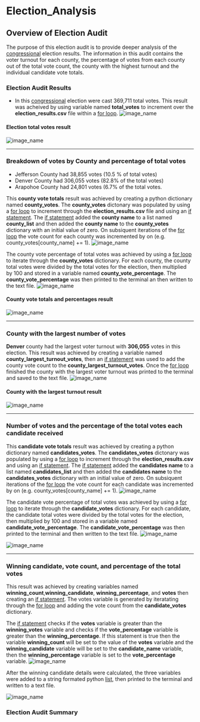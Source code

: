 # Election_Analysis
## Overview of Election Audit
The purpose of this election audit is to provide deeper analysis of the [congressional](https://www.congress.gov/) election results. The information in this audit contains the voter turnout for each county, the percentage of votes from each county out of the total vote count, the county with the highest turnout and the individual candidate vote totals. 




### Election Audit Results

* In this [congressional](https://www.congress.gov/) election were cast 369,711 total votes.
This result was acheived by using variable named **total_votes** to increment over the **election_results.csv** file within a [for loop](https://www.w3schools.com/python/python_for_loops.asp).
![image_name](https://github.com/jh2010/Election_Analysis/blob/master/images/election_total_votes.png)

#### Election total votes result
![image_name](https://github.com/jh2010/Election_Analysis/blob/master/images/total_votes.png)

---

### Breakdown of votes by County and percentage of total votes
  * Jefferson County had 38,855 votes (10.5 % of total votes)
  * Denver County had 306,055 votes (82.8% of the total votes)
  * Arapohoe County had 24,801 votes (6.7% of the total votes.

This **county vote totals** result was achieved by creating a python dictionary named **county_votes**.  The **county_votes** dictonary was populated by using a [for loop](https://www.w3schools.com/python/python_for_loops.asp) to increment through the **election_results.csv** file and using an [if statement](https://docs.python.org/3/tutorial/controlflow.html).  The [if statement](https://docs.python.org/3/tutorial/controlflow.html) added the **county name** to a list named **county_list** and then added the **county name** to the **county_votes** dictionary with an initial value of zero. On subsiquent iterations of the [for loop](https://www.w3schools.com/python/python_for_loops.asp) the vote count for each county was incremented by on (e.g. county_votes[county_name] += 1).
![image_name](https://github.com/jh2010/Election_Analysis/blob/master/images/votes_by_county_totals.png)

The county vote percentage of total votes was achieved by using a [for loop](https://www.w3schools.com/python/python_for_loops.asp) to iterate through the **county_votes** dictionary.  For each county, the county total votes were divided by the total votes for the election, then multiplied by 100 and stored in a variable named **county_vote_percentage**.  The **county_vote_percentage** was then printed to the terminal an then written to the text file.
![image_name](https://github.com/jh2010/Election_Analysis/blob/master/images/votes_by_county_percentage.png)

#### County vote totals and percentages result
![image_name](https://github.com/jh2010/Election_Analysis/blob/master/images/county_votes.png)

---

### County with the largest number of votes
**Denver** county had the largest voter turnout with **306,055** votes in this election.  This result was achieved by creating a variable named **county_largest_turnout_votes**, then an [if statement](https://docs.python.org/3/tutorial/controlflow.html) was used to add the county vote count to the **county_largest_turnout_votes**.  Once the [for loop](https://www.w3schools.com/python/python_for_loops.asp) finished the county with the largest voter turnout was printed to the terminal and saved to the text file.
![image_name](https://github.com/jh2010/Election_Analysis/blob/master/images/county_with_largest_turnout.png)

#### County with the largest turnout result
![image_name](https://github.com/jh2010/Election_Analysis/blob/master/images/county_with_largest_turnout.png)

---

### Number of votes and the percentage of the total votes each candidate received
This **candidate vote totals** result was achieved by creating a python dictionary named **candidates_votes**.  The **candidates_votes** dictonary was populated by using a [for loop](https://www.w3schools.com/python/python_for_loops.asp) to increment through the **election_results.csv** and using an [if statement](https://docs.python.org/3/tutorial/controlflow.html).  The [if statement](https://docs.python.org/3/tutorial/controlflow.html) added the **candidates name** to a list named **candidates_list** and then added the **candidates name** to the **candidates_votes** dictionary with an initial value of zero. On subsiquent iterations of the [for loop](https://www.w3schools.com/python/python_for_loops.asp) the vote count for each candidate was incremented by on (e.g. county_votes[county_name] += 1).
![image_name](https://github.com/jh2010/Election_Analysis/blob/master/images/votes_by_candidate_totals.png)

The candidate vote percentage of total votes was achieved by using a [for loop](https://www.w3schools.com/python/python_for_loops.asp) to iterate through the **candidate_votes** dictionary.  For each candidate, the candidate total votes were divided by the total votes for the election, then multiplied by 100 and stored in a variable named **candidate_vote_percentage**.  The **candidate_vote_percentage** was then printed to the terminal and then written to the text file.
![image_name](https://github.com/jh2010/Election_Analysis/blob/master/images/votes_by_candidate_percentage.png)

![image_name](https://github.com/jh2010/Election_Analysis/blob/master/images/candidate_vote_totals_and_percentages.png)

---

### Winning candidate, vote count, and percentage of the total votes
This result was achieved by creating variables named **winning_count**,**winning_candidate**, **winning_percentage**, and **votes** then creating an [if statement](https://docs.python.org/3/tutorial/controlflow.html).  The votes variable is generated by iteratating through the [for loop](https://www.w3schools.com/python/python_for_loops.asp) and adding the vote count from the **candidate_votes** dictionary.


The [if statement](https://docs.python.org/3/tutorial/controlflow.html) checks if the **votes** variable is greater than the **winning_votes** variable and checks if the **vote_percentage** variable is greater than the **winning_percentage**.  If this statement is true then the variable **winning_count** will be set to the value of the **votes** variable and the **winning_candidate** variable will be set to the **candidate_name** variable, then the **winning_percentage** variable is set to the **vote_percentage** variable.
![image_name](https://github.com/jh2010/Election_Analysis/blob/master/images/winning_candidate.png)

After the winning candidate details were calculated, the three variables were added to a string formated python [list](https://www.w3schools.com/python/python_lists.asp), then printed to the terminal and written to a text file.

![image_name](https://github.com/jh2010/Election_Analysis/blob/master/images/winning_candidate_terminal.png)

### Election Audit Summary
